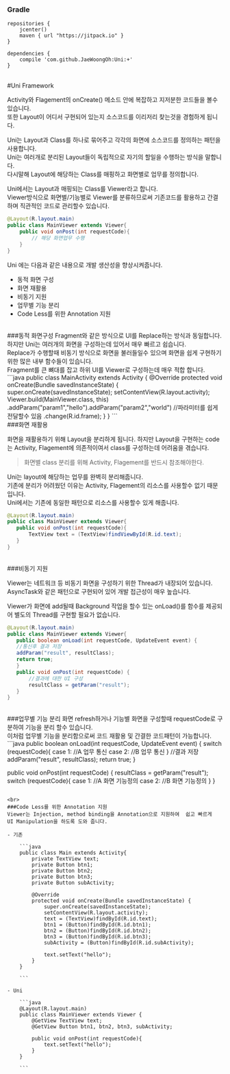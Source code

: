 ### Gradle
```
repositories {
    jcenter()
    maven { url "https://jitpack.io" }
}

dependencies {
    compile 'com.github.JaeWoongOh:Uni:+'
}
```


<br>
#Uni Framework

Activity와 Flagement의 onCreate() 메소드 안에 복잡하고 지저분한 코드들을 볼수 있습니다.<br>
또한 Layout이 어디서 구현되어 있는지 소스코드를 이리저리 찾는것을 경험하게 됩니다.<br>

Uni는 Layout과 Class를 하나로 묶어주고 각각의 화면에 소스코드를 정의하는 패턴을 사용합니다.<br>
Uni는 여러개로 분리된 Layout들이 독립적으로 자기의 할일을 수행하는 방식을 말합니다.<br>
다시말해 Layout에 해당하는 Class를 매핑하고 화면별로 업무를 정의합니다. <br>

Uni에서는 Layout과 매핑되는 Class를 Viewer라고 합니다.<br>
Viewer방식으로 화면별/기능별로 Viewer를 분류하므로써 기존코드를 활용하고
간결하며 직관적인 코드로 관리할수 있습니다.<br>

```java
@Layout(R.layout.main)
public class MainViewer extends Viewer{
	public void onPost(int requestCode){
		// 해당 화면업무 수행
	}
}
```

Uni 에는 다음과 같은 내용으로 개발 생산성을 향상시켜줍니다.
 - 동적 화면 구성
 - 화면 재활용
 - 비동기 지원
 - 업무별 기능 분리
 - Code Less를 위한 Annotation 지원

<br>
###동적 화면구성
 Fragment와 같은 방식으로 UI를 Replace하는 방식과 동일합니다.<br>
하지만 Uni는 여러개의 화면을 구성하는데 있어서 매우 빠르고 쉽습니다.<br>
Replace가 수행할때 비동기 방식으로 화면을 불러들일수 있으며 화면을 쉽게 구현하기 위한 많은 내부 함수들이 있습니다.<br>
Fragment를 큰 뼈대를 잡고 하위 UI를 Viewer로 구성하는데 매우 적합 합니다.
```java
public class MainActivity extends Activity {
	@Override
	protected void onCreate(Bundle savedInstanceState) {
		super.onCreate(savedInstanceState);
		setContentView(R.layout.activity);
		Viewer.build(MainViewer.class, this)
			.addParam("param1","hello").addParam("param2","world") //파라미터를 쉽게 전달할수 있음
			.change(R.id.frame);
	}
}
```

<br>
###화면 재활용

 화면을 재활용하기 위해 Layout을 분리하게 됩니다. 하지만 Layout을 구현하는 code는 Activity, Flagement에 의존적이여서 class를 구성하는데 어려움을 겪습니다.
> 화면별 class 분리를 위해 Activity, Flagement를 반드시 참조해야한다.

 Uni는 layout에 해당하는 업무를 완벽히 분리해줍니다.<br>
기존에 분리가 어려웠던 이유는 Activity, Flagement의 리소스를 사용할수 없기 때문입니다.<br>
Uni에서는 기존에 동일한 패턴으로 리소스를 사용할수 있게 해줍니다.
 ```java
@Layout(R.layout.main)
public class MainViewer extends Viewer{
	public void onPost(int requestCode){
		TextView text = (TextView)findViewById(R.id.text);
	}
}
 ```

<br>
###비동기 지원

 Viewer는 네트워크 등 비동기 화면을 구성하기 위한 Thread가 내장되어 있습니다.<br>
AsyncTask와 같은 패턴으로 구현되어 있어 개발 접근성이 매우 높습니다.<br>

Viewer가 화면에 add될때 Background 작업을 할수 있는 onLoad()를 함수를 제공되어 별도의 Thread를 구현할 필요가 없습니다.
 ```java
@Layout(R.layout.main)
public class MainViewer extends Viewer{
    public boolean onLoad(int requestCode, UpdateEvent event) {
	//통신후 결과 저장
	addParam("result", resultClass);
	return true;
    }
    public void onPost(int requestCode) {
    	//결과에 대한 UI 구성
    	resultClass = getParam("result");
    }
}
 ```
 
<br> 
###업무별 기능 분리
화면 refresh하거나 기능별 화면을 구성할때 requestCode로 구분하여 기능을 분리 할수 있습니다.<br>
이처럼 업무별 기능을 분리함으로써 코드 재활용 및 간결한 코드패턴이 가능합니다.
```java
 public boolean onLoad(int requestCode, UpdateEvent event) {
	 switch (requestCode){
    		case 1:
    		//A 업무 통신
    		case 2:
    		//B 업무 통신
	}
    	//결과 저장
	addParam("result", resultClass);
	return true;
}
	
public void onPost(int requestCode) {
    	resultClass = getParam("result");
    	switch (requestCode){
    		case 1:
    		//A 화면 기능정의
    		case 2:
    		//B 화면 기능정의
	}
}
```

<br>
###Code Less를 위한 Annotation 지원
Viewer는 Injection, method binding을 Annotation으로 지원하여  쉽고 빠르게
UI Manipulation을 하도록 도와 줍니다.

- 기존

	```java
	public class Main extends Activity{
		private TextView text;
		private Button btn1;
		private Button btn2;
		private Button btn3;
		private Button subActivity;

		@Override
		protected void onCreate(Bundle savedInstanceState) {
			super.onCreate(savedInstanceState);
			setContentView(R.layout.activity);
			text = (TextView)findById(R.id.text);
			btn1 = (Button)findById(R.id.btn1);
			btn2 = (Button)findById(R.id.btn2);
			btn3 = (Button)findById(R.id.btn3);
			subActivity = (Button)findById(R.id.subActivity);
		
			text.setText("hello");
		}
	}

	```

- Uni

	```java
	@Layout(R.layout.main)
	public class MainViewer extends Viewer {
		@GetView TextView text;
		@GetView Button btn1, btn2, btn3, subActivity;
	
		public void onPost(int requestCode){
			text.setText("hello");
		}
	}

	```






